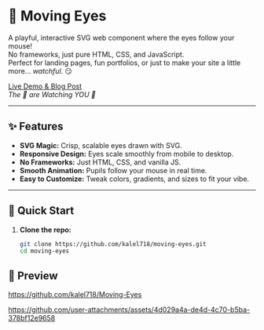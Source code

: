 # 👀 Moving Eyes

A playful, interactive SVG web component where the eyes follow your mouse!  
No frameworks, just pure HTML, CSS, and JavaScript.  
Perfect for landing pages, fun portfolios, or just to make your site a little more... *watchful*. 😏

[Live Demo & Blog Post](https://kalel718.github.io/Moving-Eyes/)  
*The 👀 are Watching YOU 👻*

---

## ✨ Features

- **SVG Magic:** Crisp, scalable eyes drawn with SVG.
- **Responsive Design:** Eyes scale smoothly from mobile to desktop.
- **No Frameworks:** Just HTML, CSS, and vanilla JS.
- **Smooth Animation:** Pupils follow your mouse in real time.
- **Easy to Customize:** Tweak colors, gradients, and sizes to fit your vibe.

---

## 🚀 Quick Start

1. **Clone the repo:**
   ```bash
   git clone https://github.com/kalel718/moving-eyes.git
   cd moving-eyes

## 📸 Preview

https://github.com/kalel718/Moving-Eyes








https://github.com/user-attachments/assets/4d029a4a-de4d-4c70-b5ba-378bf12e9658
